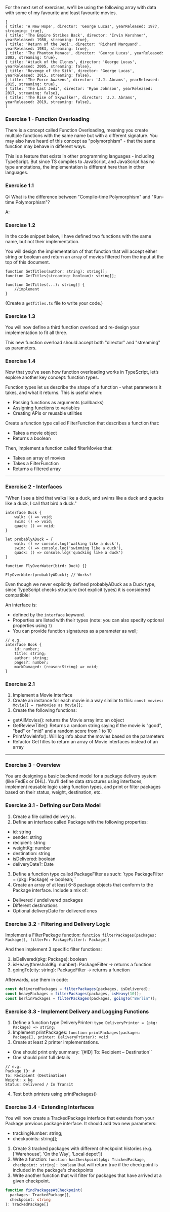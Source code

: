 For the next set of exercises, we'll be using the following array with data with some of my favourite
and least favourite movies. 

```
[
{ title: 'A New Hope', director: 'George Lucas', yearReleased: 1977, streaming: true},
{ title: 'The Empire Strikes Back', director: 'Irvin Kershner', yearReleased: 1980, streaming: true},
{ title: 'Return of the Jedi', director: 'Richard Marquand', yearReleased: 1983, streaming: true},
{ title: 'The Phantom Menace', director: 'George Lucas', yearReleased: 2002, streaming: true},
{ title: 'Attack of the Clones', director: 'George Lucas', yearReleased: 2005, streaming: false},
{ title: 'Revenge of the Sith', director: 'George Lucas', yearReleased: 2015, streaming: false},
{ title: 'The Force Awakens', director: 'J.J. Abrams', yearReleased: 2015, streaming: true},
{ title: 'The Last Jedi', director: 'Ryan Johnson', yearReleased: 2017, streaming: false},
{ title: 'The Rise of Skywalker', director: 'J.J. Abrams', yearReleased: 2019, streaming: false},
]
```

### Exercise 1 - Function Overloading

There is a concept called Function Overloading, meaning you create multiple functions with the same name but with a different signature. You may also have heard of this concept as "polymorphism" - that the same function may behave in different ways. 

This is a feature that exists in other programming languages - including TypeScript. But since TS compiles to JavaScript, and JavaScript has no type annotations, the implementation is different here than in other languages. 

### Exercise 1.1

Q: What is the difference between "Compile-time Polymorphism" and "Run-time Polymorphism"? 

A: 

### Exercise 1.2

In the code snippet below, I have defined two functions with the same name, but not their implementation. 

You will design the implementation of that function that will accept either string or boolean and return an array of movies filtered from the input at the top of this document. 

```
function GetTitles(author: string): string[];
function GetTitles(streaming: boolean): string[];

function GetTitles(...): string[] {
    //implement
}
```

(Create a `getTitles.ts` file to write your code.)

### Exercise 1.3 

You will now define a third function overload and re-design your implementation to fit all three. 

This new function overload should accept both "director" and "streaming" as parameters.

### Exercise 1.4

Now that you’ve seen how function overloading works in TypeScript, let’s explore another key concept: function types.

Function types let us describe the shape of a function - what parameters it takes, and what it returns. This is useful when:
- Passing functions as arguments (callbacks)
- Assigning functions to variables
- Creating APIs or reusable utilities

Create a function type called FilterFunction that describes a function that:
- Takes a movie object
- Returns a boolean

Then, implement a function called filterMovies that:
- Takes an array of movies
- Takes a FilterFunction
- Returns a filtered array


-----------

### Exercise 2 - Interfaces

"When I see a bird that walks like a duck, and swims like a duck and quacks like a duck, I call that bird a duck."

```
interface Duck {
    walk: () => void;
    swim: () => void;
    quack: () => void;
}

let probablyADuck = {
    walk: () => console.log('walking like a duck'),
    swim: () => console.log('swimming like a duck'),
    quack: () => console.log('quacking like a duck')
}

function FlyOverWater(bird: Duck) {}

FlyOverWater(probablyADuck); // Works!
```

Even though we never explicitly defined probablyADuck as a Duck type, since TypeScript checks structure (not explicit types) it is considered compatible!

An interface is:
- defined by the `interface` keyword. 
- Properties are listed with their types (note: you can also specify optional properties using `?`)
- You can provide function signatures as a parameter as well;

```
// e.g. 
interface Book {
    id: number;
    title: string;
    author: string;
    pages?: number;
    markDamaged: (reason:String) => void;
}
```

### Exercise 2.1

1. Implement a Movie Interface
2. Create an instance for each movie in a way similar to this: `const movies: Movie[] = rawMovies as Movie[];`
3. Create the following functions:
- getAllMovies(): returns the Movie array into an object
- GetReviewTitle(): Returns a random string saying if the movie is "good", "bad" or "mid" and a random score from 1 to 10
- PrintMovieInfo(): Will log info about the movies based on the parameters
- Refactor GetTitles to return an array of Movie interfaces instead of an array

----------

### Exercise 3 - Overview

You are designing a basic backend model for a package delivery system (like FedEx or DHL). You’ll define data structures using interfaces, implement reusable logic using function types, and print or filter packages based on their status, weight, destination, etc.

### Exercise 3.1 - Defining our Data Model

1.	Create a file called delivery.ts.
2.	Define an interface called Package with the following properties:
- id: string
- sender: string
- recipient: string
- weightKg: number
- destination: string
- isDelivered: boolean
- deliveryDate?: Date
3. Define a function type called PackageFilter as such: `type PackageFilter = (pkg: Package) => boolean;``
4. Create an array of at least 6–8 package objects that conform to the Package interface. Include a mix of:
- Delivered / undelivered packages
- Different destinations
- Optional deliveryDate for delivered ones

### Exercise 3.2 - Filtering and Delivery Logic

Implement a FilterPackage function: `function filterPackages(packages: Package[], filterFn: PackageFilter): Package[]`

And then implement 3 specific filter functions:
1. isDelivered(pkg: Package): boolean
2. isHeavy(thresholdKg: number): PackageFilter → returns a function
3. goingTo(city: string): PackageFilter → returns a function

Afterwards, use them in code:
```ts
const deliveredPackages = filterPackages(packages, isDelivered);
const heavyPackages = filterPackages(packages, isHeavy(10));
const berlinPackages = filterPackages(packages, goingTo("Berlin"));
```

### Exercise 3.3 - Implement Delivery and Logging Functions

1. Define a function type DeliveryPrinter: `type DeliveryPrinter = (pkg: Package) => string;`
2. Implement printPackages: `function printPackages(packages: Package[], printer: DeliveryPrinter): void`
3. Create at least 2 printer implementations.
- One should print only summary: `[#ID] To: Recipient – Destination``
- One should print full details
```
// e.g.
Package ID: #
To: Recipient (Destination)
Weight: x kg
Status: Delivered / In Transit
```
4. Test both printers using printPackages()

### Exercise 3.4 - Extending Interfaces

You will now create a TrackedPackage interface that extends from your Package previous package interface. 
It should add two new parameters:
- trackingNumber: string;
- checkpoints: string[];

1. Create 3 tracked packages with different checkpoint histories (e.g. ['Warehouse', 'On the Way', 'Local depot'])
2. Write a function: `function hasCheckpoint(pkg: TrackedPackage, checkpoint: string): boolean` that will return true if the checkpoint is included in the package's checkpoints
3. Write another function that will filter for packages that have arrived at a given checkpoint.

```ts
function findPackagesAtCheckpoint(
  packages: TrackedPackage[],
  checkpoint: string
): TrackedPackage[]
```